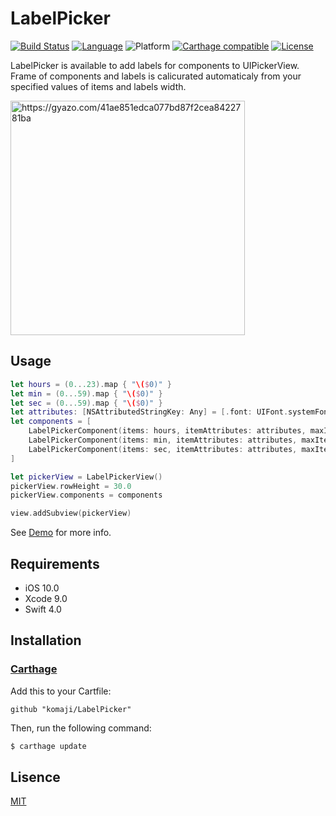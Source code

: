 # LabelPicker

[![Build Status](https://travis-ci.org/komaji/LabelPicker.svg?branch=master)](https://travis-ci.org/komaji/LabelPicker)
[![Language](https://img.shields.io/badge/language-Swift%204.0-orange.svg)](https://swift.org)
![Platform](https://img.shields.io/badge/platform-iOS-lightgrey.svg)
[![Carthage compatible](https://img.shields.io/badge/Carthage-compatible-4BC51D.svg)](https://github.com/Carthage/Carthage)
[![License](https://img.shields.io/badge/license-MIT-blue.svg)](https://github.com/komaji/LabelPicker/blob/master/LICENSE)

LabelPicker is available to add labels for components to UIPickerView.  
Frame of components and labels is calicurated automaticaly from your specified values of items and labels width.

<a href="https://gyazo.com/41ae851edca077bd87f2cea8422781ba"><img src="https://i.gyazo.com/41ae851edca077bd87f2cea8422781ba.png" alt="https://gyazo.com/41ae851edca077bd87f2cea8422781ba" width="375"/></a>

## Usage

```swift
let hours = (0...23).map { "\($0)" }
let min = (0...59).map { "\($0)" }
let sec = (0...59).map { "\($0)" }
let attributes: [NSAttributedStringKey: Any] = [.font: UIFont.systemFont(ofSize: 16.0)]
let components = [
    LabelPickerComponent(items: hours, itemAttributes: attributes, maxItemWidth: 20.0, labelName: "hours", labelAttributes: attributes, labelNameWidth: 50.0),
    LabelPickerComponent(items: min, itemAttributes: attributes, maxItemWidth: 20.0, labelName: "min", labelAttributes: attributes, labelNameWidth: 30.0),
    LabelPickerComponent(items: sec, itemAttributes: attributes, maxItemWidth: 20.0, labelName: "sec", labelAttributes: attributes, labelNameWidth: 30.0),
]

let pickerView = LabelPickerView()
pickerView.rowHeight = 30.0
pickerView.components = components

view.addSubview(pickerView)
```

See [Demo](https://github.com/komaji/LabelPicker/tree/master/Demo) for more info.

## Requirements

- iOS 10.0
- Xcode 9.0
- Swift 4.0

## Installation

### [Carthage](https://github.com/Carthage/Carthage)

Add this to your Cartfile:

```
github "komaji/LabelPicker"
```

Then, run the following command:

```sh
$ carthage update
```

## Lisence

[MIT](https://github.com/komaji/LabelPicker/blob/master/LICENSE)
